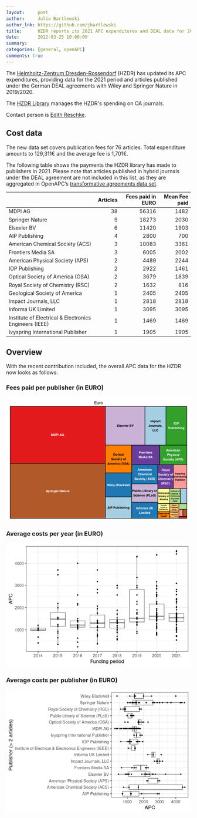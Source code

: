 ```yaml
---
layout:     post
author:     Julia Bartlewski
author_lnk: https://github.com/jbartlewski
title:      HZDR reports its 2021 APC expenditures and DEAL data for 2019/2020
date:       2022-03-25 10:00:00
summary:    
categories: [general, openAPC]
comments: true
---
```




The [Helmholtz-Zentrum Dresden-Rossendorf](http://www.hzdr.de) (HZDR) has updated its APC expenditures, providing data for the 2021 period and articles published under the German DEAL agreements with Wiley and Springer Nature in 2019/2020.

The [HZDR Library](http://www.hzdr.de/db/Cms?pNid=73) manages the HZDR's spending on OA journals.

Contact person is [Edith Reschke](mailto:e.reschke@hzdr.de).

## Cost data



The new data set covers publication fees for 76 articles. Total expenditure amounts to 129,311€ and the average fee is 1,701€.

The following table shows the payments the HZDR library has made to publishers in 2021. Please note that articles published in hybrid journals under the DEAL agreement are not included in this list, as they are aggregated in OpenAPC’s [transformative agreements data set](https://github.com/OpenAPC/openapc-de/tree/master/data/transformative_agreements).


|                                                       | Articles| Fees paid in EURO| Mean Fee paid|
|:------------------------------------------------------|--------:|-----------------:|-------------:|
|MDPI AG                                                |       38|             56316|          1482|
|Springer Nature                                        |        9|             18273|          2030|
|Elsevier BV                                            |        6|             11420|          1903|
|AIP Publishing                                         |        4|              2800|           700|
|American Chemical Society (ACS)                        |        3|             10083|          3361|
|Frontiers Media SA                                     |        3|              6005|          2002|
|American Physical Society (APS)                        |        2|              4489|          2244|
|IOP Publishing                                         |        2|              2922|          1461|
|Optical Society of America (OSA)                       |        2|              3679|          1839|
|Royal Society of Chemistry (RSC)                       |        2|              1632|           816|
|Geological Society of America                          |        1|              2405|          2405|
|Impact Journals, LLC                                   |        1|              2818|          2818|
|Informa UK Limited                                     |        1|              3095|          3095|
|Institute of Electrical & Electronics Engineers (IEEE) |        1|              1469|          1469|
|Ivyspring International Publisher                      |        1|              1905|          1905|

## Overview

With the recent contribution included, the overall APC data for the HZDR now looks as follows:

### Fees paid per publisher (in EURO)

![plot of chunk tree_hzdr_2022_03_25_full](/figure/tree_hzdr_2022_03_25_full-1.png)

###  Average costs per year (in EURO)

![plot of chunk box_hzdr_2022_03_25_year_full](/figure/box_hzdr_2022_03_25_year_full-1.png)

###  Average costs per publisher (in EURO)

![plot of chunk box_hzdr_2022_03_25_publisher_full](/figure/box_hzdr_2022_03_25_publisher_full-1.png)
